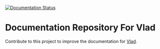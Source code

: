 [![Documentation Status](https://readthedocs.org/projects/vlad-docs/badge/?version=latest)](https://readthedocs.org/projects/vlad-docs/?badge=latest)

Documentation Repository For Vlad
=================================

Contribute to this project to improve the documentation for [Vlad](https://github.com/hashbangcode/vlad).

